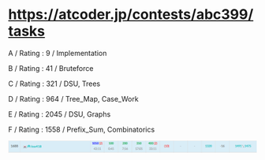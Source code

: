 # https://atcoder.jp/contests/abc399/tasks

A / Rating : $9$ / Implementation

B / Rating : $41$ / Bruteforce

C / Rating : $321$ / DSU, Trees

D / Rating : $964$ / Tree_Map, Case_Work

E / Rating : $2045$ / DSU, Graphs

F / Rating : $1558$ / Prefix_Sum, Combinatorics

![My Image](https://github.com/kss418/Atcoder/blob/main/ABC/Images/Standings/399.png)
